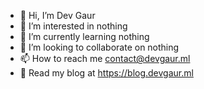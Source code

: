 - 👋 Hi, I’m Dev Gaur
- 👀 I’m interested in nothing
- 🌱 I’m currently learning nothing
- 💞️ I’m looking to collaborate on nothing
- 📫 How to reach me <a href="mailto:contact@devgaur.ml">contact@devgaur.ml</a>
- 📝 Read my blog at <a href="https://blog.devgaur.ml" target="_blank">https://blog.devgaur.ml</a>

<!---
devgaur109/devgaur109 is a ✨ special ✨ repository because its `README.md` (this file) appears on your GitHub profile.
You can click the Preview link to take a look at your changes.
--->
